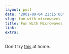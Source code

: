 ```yaml
---
layout: post
date: '2001-09-04 21:15:06'
slug: fun-with-microwaves
title: Fun With Microwaves
link: 
extra: 
---
```


Don't try [this](http://margo.student.utwente.nl/el/microwave/) at home..